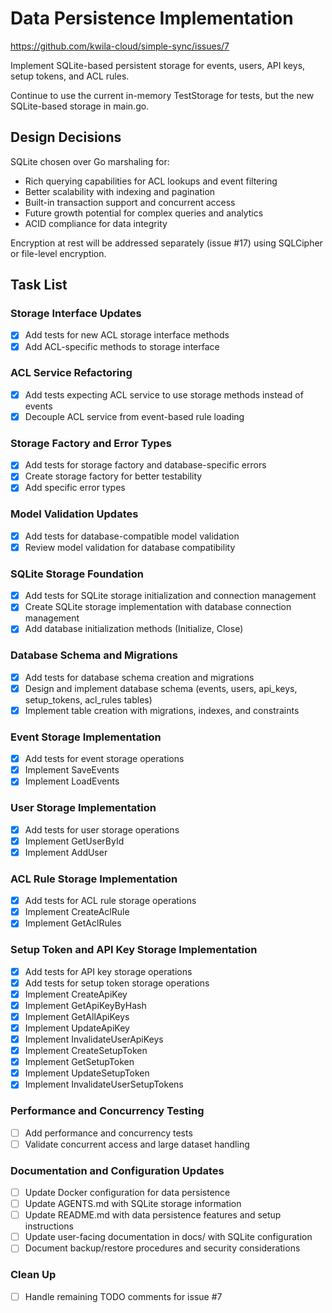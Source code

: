 # Data Persistence Implementation

https://github.com/kwila-cloud/simple-sync/issues/7

Implement SQLite-based persistent storage for events, users, API keys, setup tokens, and ACL rules.

Continue to use the current in-memory TestStorage for tests, but the new SQLite-based storage in main.go.

## Design Decisions

SQLite chosen over Go marshaling for:
- Rich querying capabilities for ACL lookups and event filtering
- Better scalability with indexing and pagination
- Built-in transaction support and concurrent access
- Future growth potential for complex queries and analytics
- ACID compliance for data integrity

Encryption at rest will be addressed separately (issue #17) using SQLCipher or file-level encryption.

## Task List

### Storage Interface Updates
- [x] Add tests for new ACL storage interface methods
- [x] Add ACL-specific methods to storage interface

### ACL Service Refactoring  
- [x] Add tests expecting ACL service to use storage methods instead of events
- [x] Decouple ACL service from event-based rule loading

### Storage Factory and Error Types
- [x] Add tests for storage factory and database-specific errors
- [x] Create storage factory for better testability
- [x] Add specific error types

### Model Validation Updates
- [x] Add tests for database-compatible model validation
- [x] Review model validation for database compatibility

### SQLite Storage Foundation
- [x] Add tests for SQLite storage initialization and connection management
- [x] Create SQLite storage implementation with database connection management
- [x] Add database initialization methods (Initialize, Close)

### Database Schema and Migrations
- [x] Add tests for database schema creation and migrations
- [x] Design and implement database schema (events, users, api_keys, setup_tokens, acl_rules tables)
- [x] Implement table creation with migrations, indexes, and constraints

### Event Storage Implementation
- [x] Add tests for event storage operations
- [x] Implement SaveEvents
- [x] Implement LoadEvents

### User Storage Implementation
- [x] Add tests for user storage operations
- [x] Implement GetUserById
- [x] Implement AddUser

### ACL Rule Storage Implementation
- [x] Add tests for ACL rule storage operations
- [x] Implement CreateAclRule
- [x] Implement GetAclRules

### Setup Token and API Key Storage Implementation
- [x] Add tests for API key storage operations
- [x] Add tests for setup token storage operations
- [x] Implement CreateApiKey
- [x] Implement GetApiKeyByHash
- [x] Implement GetAllApiKeys
- [x] Implement UpdateApiKey
- [x] Implement InvalidateUserApiKeys
- [x] Implement CreateSetupToken
- [x] Implement GetSetupToken
- [x] Implement UpdateSetupToken
- [x] Implement InvalidateUserSetupTokens

### Performance and Concurrency Testing
- [ ] Add performance and concurrency tests
- [ ] Validate concurrent access and large dataset handling

### Documentation and Configuration Updates
- [ ] Update Docker configuration for data persistence
- [ ] Update AGENTS.md with SQLite storage information
- [ ] Update README.md with data persistence features and setup instructions
- [ ] Update user-facing documentation in docs/ with SQLite configuration
- [ ] Document backup/restore procedures and security considerations

### Clean Up
- [ ] Handle remaining TODO comments for issue #7
